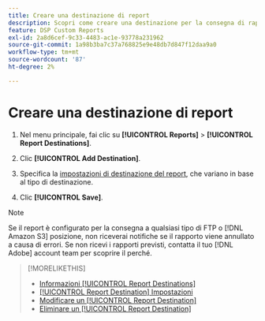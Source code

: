 ```yaml
---
title: Creare una destinazione di report
description: Scopri come creare una destinazione per la consegna di rapporti personalizzati.
feature: DSP Custom Reports
exl-id: 2a8d6cef-9c33-4483-ac1e-93778a231962
source-git-commit: 1a98b3ba7c37a768825e9e48db7d847f12daa9a0
workflow-type: tm+mt
source-wordcount: '87'
ht-degree: 2%

---
```


# Creare una destinazione di report

1. Nel menu principale, fai clic su **[!UICONTROL Reports]** > **[!UICONTROL Report Destinations]**.

1. Clic **[!UICONTROL Add Destination]**.

1. Specifica la [impostazioni di destinazione del report](/help/dsp/reports/report-destinations/report-destination-settings.md), che variano in base al tipo di destinazione.

1. Clic **[!UICONTROL Save]**.

>[!NOTE]
>
> Se il report è configurato per la consegna a qualsiasi tipo di FTP o [!DNL Amazon S3] posizione, non riceverai notifiche se il rapporto viene annullato a causa di errori. Se non ricevi i rapporti previsti, contatta il tuo [!DNL Adobe] account team per scoprire il perché.

>[!MORELIKETHIS]
>
>* [Informazioni [!UICONTROL Report Destinations]](/help/dsp/reports/report-destinations/report-destination-about.md)
>* [[!UICONTROL Report Destination] Impostazioni](/help/dsp/reports/report-destinations/report-destination-settings.md)
>* [Modificare un [!UICONTROL Report Destination]](/help/dsp/reports/report-destinations/report-destination-edit.md)
>* [Eliminare un [!UICONTROL Report Destination]](/help/dsp/reports/report-destinations/report-destination-delete.md)


